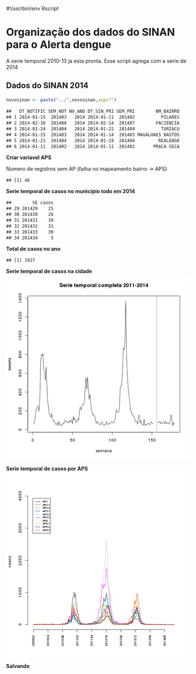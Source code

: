 #!/usr/bin/env Rscript

Organização dos dados do SINAN para o Alerta dengue
====================================================
A serie temporal 2010-13 ja esta pronta. Esse script agrega com a serie de 2014



Dados do SINAN 2014
--------------------


```r
novosinan <- paste("../",novosinan,sep="")
```


```
##   DT_NOTIFIC SEM_NOT NU_ANO DT_SIN_PRI SEM_PRI        NM_BAIRRO
## 1 2014-01-15  201403   2014 2014-01-11  201402          PILARES
## 2 2014-02-16  201408   2014 2014-02-14  201407        PACIENCIA
## 3 2014-01-24  201404   2014 2014-01-22  201404          TURIACU
## 4 2014-01-15  201403   2014 2014-01-14  201403 MAGALHAES BASTOS
## 5 2014-01-21  201404   2014 2014-01-19  201404         REALENGO
## 6 2014-01-11  201402   2014 2014-01-11  201402       PRACA SECA
```


**Criar variavel APS**



Numero de registros sem AP (falha no mapeamento bairro -> APS)

```
## [1] 46
```


**Serie temporal de casos no municipio todo em 2014**


```
##        SE casos
## 29 201429    25
## 30 201430    26
## 31 201431    39
## 32 201432    31
## 33 201433    30
## 34 201434     5
```

**Total de casos no ano**


```
## [1] 1927
```





**Serie temporal de casos na cidade**
![plot of chunk unnamed-chunk-9](figure/unnamed-chunk-9.png) 


**Serie temporal de casos por APS**
![plot of chunk unnamed-chunk-10](figure/unnamed-chunk-10.png) 

**Salvando**


